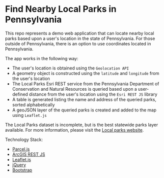 # Find Nearby Local Parks in Pennsylvania

This repo represents a demo web application that can locate nearby local parks based upon a user's location in the state of Pennsylvania.  For those outside of Pennsylvania, there is an option to use coordinates located in Pennsylvania.

The app works in the following way:
- The user's location is obtained using the `Geolocation API`
- A geometry object is constructed using the `latitude` and `longitude` from the user's location
- The Local Parks Esri REST service from the Pennsylvania Department of Conservation and Natural Resources is queried based upon a user-defined distance from the user's location using the `Esri REST JS` library
- A table is generated listing the name and address of the queried parks, sorted alphabetically
- A geoJSON layer of the queried parks is created and added to the map using `Leaflet.js`

The Local Parks dataset is incomplete, but is the best statewide parks layer available.  For more information, please visit the [Local parks website](https://www.dcnr.pa.gov/Communities/LocalParks/Pages/default.aspx).

Technology Stack:
- [Parcel.js](https://parceljs.org/)
- [ArcGIS REST JS](https://developers.arcgis.com/arcgis-rest-js/)
- [Leaflet.js](https://leafletjs.com/)
- [jQuery](https://jquery.com/)
- [Bootstrap](https://getbootstrap.com/)
